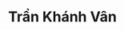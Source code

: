 ---
title: Trần Khánh Vân
layout: hosohocsinh
birthday: '2003-11-25'
categories: hoso
fbcomments: true
tc: active
hs: active
avatar: khanhvan.jpg
permalink: /hoso/khanhvan.html
phone: 0963045212
address: Liêm Chính - Hà Nam
shortname: Zann Cute
facebook: zanncutee11
instagram: kloud_kloud
---